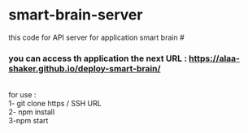 # smart-brain-server
this code for API server for application smart brain # <h3> you can access th application the next URL : https://alaa-shaker.github.io/deploy-smart-brain/ </h3>
<br> for use :
<br> 1- git clone https / SSH URL
<br> 2- npm install
<br> 3-npm start
